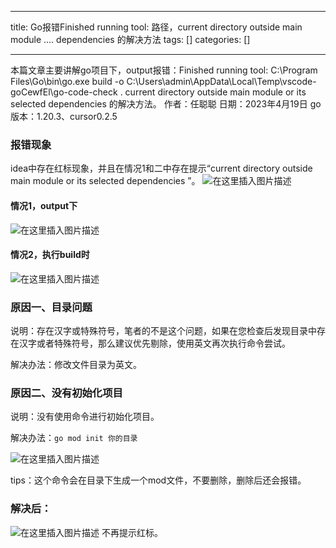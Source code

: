 
--- 
title:  Go报错Finished running tool: 路径，current directory outside main module .... dependencies 的解决方法 
tags: []
categories: [] 

---
>  
 本篇文章主要讲解go项目下，output报错：Finished running tool: C:\Program Files\Go\bin\go.exe build -o C:\Users\admin\AppData\Local\Temp\vscode-goCewfEl\go-code-check . current directory outside main module or its selected dependencies 的解决方法。 作者：任聪聪 日期：2023年4月19日 go版本：1.20.3、cursor0.2.5 


### 报错现象

idea中存在红标现象，并且在情况1和二中存在提示“current directory outside main module or its selected dependencies ”。 <img src="https://img-blog.csdnimg.cn/7727090235ff4caf88837509db19366e.png" alt="在这里插入图片描述">

#### 情况1，output下

<img src="https://img-blog.csdnimg.cn/94974d8f445b473583d1e8930d3fe1a0.png" alt="在这里插入图片描述">

#### 情况2，执行build时

<img src="https://img-blog.csdnimg.cn/c005123db21e4e9b8d5e310001a22091.png" alt="在这里插入图片描述">

### 原因一、目录问题

说明：存在汉字或特殊符号，笔者的不是这个问题，如果在您检查后发现目录中存在汉字或者特殊符号，那么建议优先剔除，使用英文再次执行命令尝试。

解决办法：修改文件目录为英文。

### 原因二、没有初始化项目

说明：没有使用命令进行初始化项目。

解决办法：`go mod init 你的目录`

<img src="https://img-blog.csdnimg.cn/e67efc08c04a4da2b27ae1f7b2844cfe.png" alt="在这里插入图片描述">

tips：这个命令会在目录下生成一个mod文件，不要删除，删除后还会报错。

### 解决后：

<img src="https://img-blog.csdnimg.cn/8a5338cc3e0940e9b4afde52e3dcdb7d.png" alt="在这里插入图片描述"> 不再提示红标。
